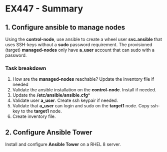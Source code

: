 # EX447 - Summary

## 1. Configure ansible to manage nodes
Using the **control-node**, use ansible to create a wheel user **svc.ansible** that uses SSH-keys without a **sudo** password requirement. The provisioned (target) **managed-nodes** only have **a_user** account that can sudo with a password.

### Task breakdown
1. How are the **managed-nodes** reachable? Update the inventory file if needed
2. Validate the ansible installation on the **control-node**. Install if needed.
3. Update the **/etc/ansible/ansible.cfg***
4. Validate user **a_user**. Create ssh keypair if needed.
5. Validate that **a_user** can login and sudo on the **target1** node. Copy ssh-key to the **target1** node.
6. Create inventory file. 

## 2. Configure Ansible Tower
Install and configure **Ansible Tower** on a RHEL 8 server.

